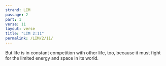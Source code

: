 ```yaml
---
strand: LIM
passage: 2
part: 1
verse: 11
layout: verse
title: "LIM 2:11"
permalink: /LIM/2/11/
---
```

But life is in constant competition with other life, too, because it must fight for the limited energy and space in its world.
